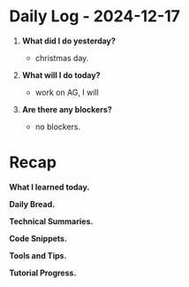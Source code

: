 # Daily Log - 2024-12-17

1. **What did I do yesterday?**

   - christmas day.

2. **What will I do today?**

   - work on AG, I will

3. **Are there any blockers?**

   - no blockers.

# Recap 
**What I learned today.** 

**Daily Bread.**

**Technical Summaries.**

**Code Snippets.**

**Tools and Tips.**

**Tutorial Progress.**

